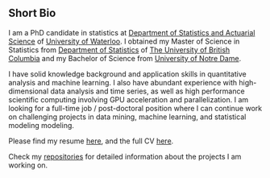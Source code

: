 ## Short Bio

I am a PhD candidate in statistics at <span style="color:black">[Department of Statistics and Actuarial Science](https://uwaterloo.ca/statistics-and-actuarial-science/)</span> of [University of Waterloo](https://uwaterloo.ca/). I obtained my Master of Science in Statistics from [Department of Statistics](https://www.stat.ubc.ca/) of [The University of British Columbia](https://www.ubc.ca/) and my Bachelor of Science from [University of Notre Dame](https://www.nd.edu/).

I have solid knowledge background and application skills in quantitative analysis and machine learning. I also have abundant experience with high-dimensional data analysis and time series, as well as high performance scientific computing involving GPU acceleration and parallelization. I am looking for a full-time job / post-doctoral position where I can continue work on challenging projects in data mining, machine learning, and statistical modeling modeling.

Please find my resume [here](https://github.com/PatrickXie17/About_Me/blob/master/resume_Xie_Yijun.pdf), and the full CV [here](https://github.com/PatrickXie17/About_Me/blob/master/cv_Yijun_Xie.pdf).

Check my [repositories](https://github.com/PatrickXie17?tab=repositories) for detailed information about the projects I am working on.
